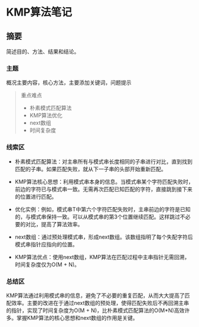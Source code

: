 # KMP算法笔记

## 摘要

简述目的、方法、结果和结论。

### 主题

概况主要内容，核心方法，主要添加关键词，问题提示

> 重点难点
>
> - 朴素模式匹配算法
> - KMP算法优化
> - next数组
> - 时间复杂度

### 线索区

* 朴素模式匹配算法：对主串所有与模式串长度相同的子串进行对比，直到找到匹配的子串。如果匹配失败，就从下一子串的头部开始重新匹配。

* KMP算法核心思想：利用模式串本身的信息。当模式串某个字符匹配失败时，前边的字符已与模式串一致。无需再次匹配已知匹配的字符，直接跳到接下来的位置进行匹配。

* 优化实例：例如，模式串T中第六个字符匹配失败时，主串前边的字符是已知的，与模式串保持一致。可以从模式串的第3个位置继续匹配。这样跳过不必要的对比，提高了算法效率。

* next数组：通过预处理模式串，形成next数组。该数组指明了每个失配字符后模式串指针应指向的位置。

* KMP算法优点：使用next数组，KMP算法在匹配过程中主串指针无需回溯，时间复杂度仅为O(M + N)。

### 总结区

KMP算法通过利用模式串的信息，避免了不必要的重复匹配，从而大大提高了匹配效率。主要的改进在于通过next数组的预处理，使得匹配失败后不再回溯主串的指针，实现了时间复杂度为O(M + N)，比朴素模式匹配算法的O(M*N)高效许多。掌握KMP算法的核心思想和next数组的作用是关键。